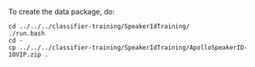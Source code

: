 To create the data package, do:

```
cd ../../../classifier-training/SpeakerIdTraining/
./run.bash
cd -
cp ../../../classifier-training/SpeakerIdTraining/ApolloSpeakerID-10VIP.zip .
```

